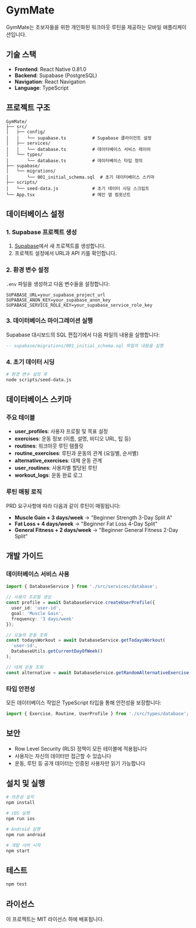 # GymMate

GymMate는 초보자들을 위한 개인화된 워크아웃 루틴을 제공하는 모바일 애플리케이션입니다.

## 기술 스택

- **Frontend**: React Native 0.81.0
- **Backend**: Supabase (PostgreSQL)
- **Navigation**: React Navigation
- **Language**: TypeScript

## 프로젝트 구조

```
GymMate/
├── src/
│   ├── config/
│   │   └── supabase.ts          # Supabase 클라이언트 설정
│   ├── services/
│   │   └── database.ts          # 데이터베이스 서비스 레이어
│   └── types/
│       └── database.ts          # 데이터베이스 타입 정의
├── supabase/
│   └── migrations/
│       └── 001_initial_schema.sql  # 초기 데이터베이스 스키마
├── scripts/
│   └── seed-data.js             # 초기 데이터 시딩 스크립트
└── App.tsx                      # 메인 앱 컴포넌트
```

## 데이터베이스 설정

### 1. Supabase 프로젝트 생성

1. [Supabase](https://supabase.com)에서 새 프로젝트를 생성합니다.
2. 프로젝트 설정에서 URL과 API 키를 확인합니다.

### 2. 환경 변수 설정

`.env` 파일을 생성하고 다음 변수들을 설정합니다:

```env
SUPABASE_URL=your_supabase_project_url
SUPABASE_ANON_KEY=your_supabase_anon_key
SUPABASE_SERVICE_ROLE_KEY=your_supabase_service_role_key
```

### 3. 데이터베이스 마이그레이션 실행

Supabase 대시보드의 SQL 편집기에서 다음 파일의 내용을 실행합니다:

```sql
-- supabase/migrations/001_initial_schema.sql 파일의 내용을 실행
```

### 4. 초기 데이터 시딩

```bash
# 환경 변수 설정 후
node scripts/seed-data.js
```

## 데이터베이스 스키마

### 주요 테이블

- **user_profiles**: 사용자 프로필 및 목표 설정
- **exercises**: 운동 정보 (이름, 설명, 비디오 URL, 팁 등)
- **routines**: 워크아웃 루틴 템플릿
- **routine_exercises**: 루틴과 운동의 관계 (요일별, 순서별)
- **alternative_exercises**: 대체 운동 관계
- **user_routines**: 사용자별 할당된 루틴
- **workout_logs**: 운동 완료 로그

### 루틴 매핑 로직

PRD 요구사항에 따라 다음과 같이 루틴이 매핑됩니다:

- **Muscle Gain + 3 days/week** → "Beginner Strength 3-Day Split A"
- **Fat Loss + 4 days/week** → "Beginner Fat Loss 4-Day Split"
- **General Fitness + 2 days/week** → "Beginner General Fitness 2-Day Split"

## 개발 가이드

### 데이터베이스 서비스 사용

```typescript
import { DatabaseService } from './src/services/database';

// 사용자 프로필 생성
const profile = await DatabaseService.createUserProfile({
  user_id: 'user-id',
  goal: 'Muscle Gain',
  frequency: '3 days/week'
});

// 오늘의 운동 조회
const todaysWorkout = await DatabaseService.getTodaysWorkout(
  'user-id',
  DatabaseUtils.getCurrentDayOfWeek()
);

// 대체 운동 조회
const alternative = await DatabaseService.getRandomAlternativeExercise('exercise-id');
```

### 타입 안전성

모든 데이터베이스 작업은 TypeScript 타입을 통해 안전성을 보장합니다:

```typescript
import { Exercise, Routine, UserProfile } from './src/types/database';
```

## 보안

- Row Level Security (RLS) 정책이 모든 테이블에 적용됩니다
- 사용자는 자신의 데이터만 접근할 수 있습니다
- 운동, 루틴 등 공개 데이터는 인증된 사용자만 읽기 가능합니다

## 설치 및 실행

```bash
# 의존성 설치
npm install

# iOS 실행
npm run ios

# Android 실행
npm run android

# 개발 서버 시작
npm start
```

## 테스트

```bash
npm test
```

## 라이선스

이 프로젝트는 MIT 라이선스 하에 배포됩니다.
